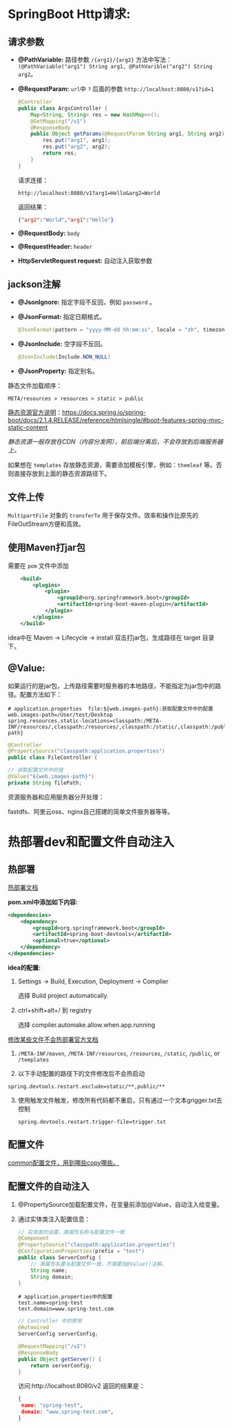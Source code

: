 # SpringBoot Http请求:

## 请求参数 

- **@PathVariable:**   路径参数 `/{arg1}/{arg2}` 方法中写法：`(@PathVariable("arg1") String arg1, @PathVarible("arg2") String arg2`。

- **@RequestParam:** `url`中 `?` 后面的参数 `http://localhost:8080/v1?id=1`

  ``` java
  @Controller
  public class ArgsController {
      Map<String, String> res = new HashMap<>();
      @GetMapping("/v1")
      @ResponseBody
      public Object getParams(@RequestParam String arg1, String arg2) {
          res.put("arg1", arg1);
          res.put("arg2", arg2);
          return res;
      }
  }
  ```

  请求连接：

  ``` http
  http://localhost:8080/v1?arg1=Hello&arg2=World
  ```

  返回结果：

  ``` json
  {"arg2":"World","arg1":"Hello"}
  ```

- **@RequestBody:** `body`

- **@RequestHeader:** `header`

- **HttpServletRequest request:** 自动注入获取参数



## jackson注解

- **@JsonIgnore:** 指定字段不反回，例如 `password` 。

- **@JsonFormat:** 指定日期格式。

  ```java
  @JsonFormat(pattern = "yyyy-MM-dd hh:mm:ss", locale = "zh", timezone = "GMT+8")
  ```

- **@JsonInclude:** 空字段不反回。

  ```java
  @JsonInclude(Include.NON_NULL)
  ```

- **@JsonProperty:** 指定别名。



静态文件加载顺序：

```properties
META/resources > resources > static > public
```

[静态资源官方说明](https://docs.spring.io/spring-boot/docs/2.1.4.RELEASE/reference/htmlsingle/#boot-features-spring-mvc-static-content)：https://docs.spring.io/spring-boot/docs/2.1.4.RELEASE/reference/htmlsingle/#boot-features-spring-mvc-static-content



*静态资源一般存放在CDN（内容分发网），前后端分离后，不会存放到后端服务器上。*



如果想在 `templates` 存放静态资源，需要添加模板引擎，例如：`themleaf` 等。否则直接存放到上面的静态资源路径下。



## 文件上传

`MultipartFile` 对象的 `transferTo` 用于保存文件。效率和操作比原先的FileOutStream方便和高效。



## 使用Maven打jar包

需要在 `pom` 文件中添加

``` xml
    <build>
        <plugins>
            <plugin>
                <groupId>org.springframework.boot</groupId>
                <artifactId>spring-boot-maven-plugin</artifactId>
            </plugin>
        </plugins>
    </build>
```

idea中在 Maven -> Lifecycle -> install 双击打jar包，生成路径在 target 目录下。



## @Value:

如果运行的是jar包，上传路径需要时服务器的本地路径，不能指定为jar包中的路径。配置方法如下：

``` properties
# application.properties  file:${web.images-path}:获取配置文件中的配置
web.images-path=/User/test/Desktop
spring.resources.static-locations=classpath:/META-INF/resources/,classpath:/resources/,classpath:/static/,classpath:/public/,file:${web.images-path}
```



``` java
@Controller
@PropertySource("classpath:application.properties")
public class FileController {
```

``` java
// 读取配置文件中的值
@Value("${web.images-path}")
private String filePath;
```



资源服务器和应用服务器分开处理：

fastdfs、阿里云oss、nginx自己搭建的简单文件服务器等等。



# 热部署dev和配置文件自动注入

## 热部署

[热部署文档](<https://docs.spring.io/spring-boot/docs/2.1.4.RELEASE/reference/htmlsingle/#using-boot-devtools>)

**pom.xml中添加如下内容:**

``` xml
<dependencies>
	<dependency>
		<groupId>org.springframework.boot</groupId>
		<artifactId>spring-boot-devtools</artifactId>
		<optional>true</optional>
	</dependency>
</dependencies>
```

**idea的配置:**

1. Settings -> Build, Execution, Deployment -> Complier

   选择 Build project automatically.

2. ctrl+shift+alt+/ 到 registry

   选择 compiler.automake.allow.when.app.running



[修改某些文件不会热部署官方文档](https://docs.spring.io/spring-boot/docs/2.1.4.RELEASE/reference/htmlsingle/#using-boot-devtools-restart-exclude)

1. `/META-INF/maven`, `/META-INF/resources`, `/resources`, `/static`, `/public`, or `/templates`

2.  以下手动配置的路径下的文件修改后不会热启动

   ``` properties
   spring.devtools.restart.exclude=static/**,public/**
   ```

3. 使用触发文件触发，修改所有代码都不重启，只有通过一个文本grigger.txt去控制

   ``` properties
   spring.devtools.restart.trigger-file=trigger.txt
   ```

   

## 配置文件

[common配置文件，用到哪些copy哪些。](https://docs.spring.io/spring-boot/docs/2.1.4.RELEASE/reference/htmlsingle/#common-application-properties)



## 配置文件的自动注入

1. @PropertySource加载配置文件，在变量前添加@Value，自动注入给变量。

2. 通过实体类注入配置信息：

   ``` java
   // 实体类的设置，类属性名称与配置文件一致
   @Component
   @PropertySource("classpath:application.properties")
   @ConfigurationProperties(prefix = "test")
   public class ServerConfig {
       // 类属性名要与配置文件一致，不需要加@Value()注解。
       String name;
       String domain;
   }
   ```

   ``` properties
   # application.properties中的配置
   test.name=spring-test
   test.domain=www.spring-test.com
   ```

   ``` java
   // Controller 中的使用
   @Autowired
   ServerConfig serverConfig;
   
   @RequestMapping("/v2")
   @ResponseBody
   public Object getServer() {
       return serverConfig;
   }
   ```

   访问:http://localhost:8080/v2 返回的结果是：

   ``` json
   {
   	name: "spring-test",
   	domain: "www.spring-test.com",
   }
   ```

   